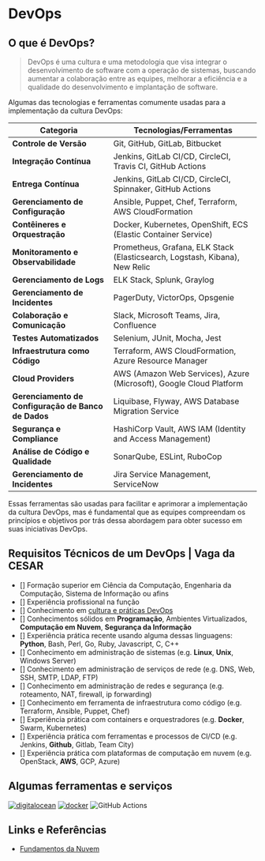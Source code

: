 # DevOps

## O que é DevOps?
>
> DevOps é uma cultura e uma metodologia que visa integrar o desenvolvimento de software com a operação de sistemas, buscando aumentar a colaboração entre as equipes, melhorar a eficiência e a qualidade do desenvolvimento e implantação de software.
>
Algumas das tecnologias e ferramentas comumente usadas para a implementação da cultura DevOps:

| Categoria            | Tecnologias/Ferramentas                           |
|----------------------|--------------------------------------------------|
| **Controle de Versão**     | Git, GitHub, GitLab, Bitbucket               |
| **Integração Contínua**    | Jenkins, GitLab CI/CD, CircleCI, Travis CI, GitHub Actions |
| **Entrega Contínua**       | Jenkins, GitLab CI/CD, CircleCI, Spinnaker, GitHub Actions |
| **Gerenciamento de Configuração** | Ansible, Puppet, Chef, Terraform, AWS CloudFormation |
| **Contêineres e Orquestração** | Docker, Kubernetes, OpenShift, ECS (Elastic Container Service) |
| **Monitoramento e Observabilidade** | Prometheus, Grafana, ELK Stack (Elasticsearch, Logstash, Kibana), New Relic |
| **Gerenciamento de Logs** | ELK Stack, Splunk, Graylog |
| **Gerenciamento de Incidentes** | PagerDuty, VictorOps, Opsgenie |
| **Colaboração e Comunicação** | Slack, Microsoft Teams, Jira, Confluence |
| **Testes Automatizados** | Selenium, JUnit, Mocha, Jest |
| **Infraestrutura como Código** | Terraform, AWS CloudFormation, Azure Resource Manager |
| **Cloud Providers** | AWS (Amazon Web Services), Azure (Microsoft), Google Cloud Platform|
| **Gerenciamento de Configuração de Banco de Dados** | Liquibase, Flyway, AWS Database Migration Service |
| **Segurança e Compliance** | HashiCorp Vault, AWS IAM (Identity and Access Management) |
| **Análise de Código e Qualidade** | SonarQube, ESLint, RuboCop |
| **Gerenciamento de Incidentes** | Jira Service Management, ServiceNow |

Essas ferramentas são usadas para facilitar e aprimorar a implementação da cultura DevOps, mas é fundamental que as equipes compreendam os princípios e objetivos por trás dessa abordagem para obter sucesso em suas iniciativas DevOps.

## Requisitos Técnicos de um DevOps | Vaga da CESAR

- [] Formação superior em Ciência da Computação, Engenharia da Computação, Sistema de Informação ou afins
- [] Experiência profissional na função
- [] Conhecimento em [cultura e práticas DevOps](#sobre)
- [] Conhecimentos sólidos em **Programação**, Ambientes Virtualizados, **Computação em Nuvem**, **Segurança da Informação**
- [] Experiência prática recente usando alguma dessas linguagens: **Python**, Bash, Perl, Go, Ruby, Javascript, C, C++
- [] Conhecimento em administração de sistemas (e.g. **Linux**, **Unix**, Windows Server)
- [] Conhecimento em administração de serviços de rede (e.g. DNS, Web, SSH, SMTP, LDAP, FTP)
- [] Conhecimento em administração de redes e segurança (e.g. roteamento, NAT, firewall, ip forwarding)
- [] Conhecimento em ferramenta de infraestrutura como código (e.g. Terraform, Ansible, Puppet, Chef)
- [] Experiência prática com containers e orquestradores (e.g. **Docker**, Swarm, Kubernetes)
- [] Experiência prática com ferramentas e processos de CI/CD (e.g. Jenkins, **Github**, Gitlab, Team City)
- [] Experiência prática com plataformas de computação em nuvem (e.g. OpenStack, **AWS**, GCP, Azure)

## Algumas ferramentas e serviços 
 [![digitalocean](https://img.shields.io/badge/DigitalOcean-0080FF?style=for-the-badge&logo=digitalocean&logoColor=white)](https://docs.digitalocean.com/products/getting-started/) [![docker](https://img.shields.io/badge/Docker-2496ED?style=for-the-badge&logo=docker&logoColor=white)](https://docs.docker.com/) ![GitHub Actions](https://img.shields.io/badge/github%20actions-%232671E5.svg?style=for-the-badge&logo=githubactions&logoColor=white)


## Links e Referências

- [Fundamentos da Nuvem](https://aws.amazon.com/pt/getting-started/cloud-essentials/)
